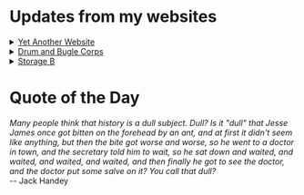 # Updates from my websites

<details><summary> <a href="https://www.amon-hen.com">Yet Another Website</a> </summary>

* <a href="https://www.amon-hen.com/music/34908">Are We Dreaming?</a>
* <a href="https://www.amon-hen.com/computing/internet/www/435">Quote of the Day</a>
* <a href="https://www.amon-hen.com/politics/34903">How it’s going</a>
* <a href="https://www.amon-hen.com/food/34896">Mmmm, Potato Drink</a>
* <a href="https://www.amon-hen.com/television/3242">MST3K 0302 – Gamera</a>
* <a href="https://www.amon-hen.com/politics/34894">Presidential Libraries</a>
* <a href="https://www.amon-hen.com/television/9038">MST3K Short 0107 – Radar Men from the Moon 4</a>
* <a href="https://www.amon-hen.com/religion/34890">Mount Hideaway Mysteries: Exes and Oh No’s (2018)</a>
* <a href="https://www.amon-hen.com/music/34884">Overture 1928 / Strange Déjà Vu</a>
* <a href="https://www.amon-hen.com/computing/internet/www/34879">Marinas and Yacht Clubs</a>
</details>

<details><summary> <a href="https://www.drum-corps.net">Drum and Bugle Corps</a> </summary>

* <a href="https://www.drum-corps.net/news/4068">Phantom Regiment 2026 Alumni Corps – 620 Members</a>
* <a href="https://www.drum-corps.net/news/4060">Spartans approved for DCI World Class membership</a>
* <a href="https://www.drum-corps.net/news/4051">Drum Corps World – October 2025</a>
* <a href="https://www.drum-corps.net/news/4047">Drum Corps World – September 2025</a>
* <a href="https://www.drum-corps.net/news/4039">Bruno Zuccala, who helped shape generations in drum corps, dies at 68</a>
* <a href="https://www.drum-corps.net/news/4034">Drum Corps World – August 18, 2025</a>
* <a href="https://www.drum-corps.net/history/3371">August 12, 2022</a>
* <a href="https://www.drum-corps.net/scores/dci/4027">2025 DCI World Championship Finals</a>
* <a href="https://www.drum-corps.net/news/4024">2025 SoundSport International Music & Food Festival</a>
* <a href="https://www.drum-corps.net/scores/dci/4021">2025 DCI All-Age World Championship</a>
</details>

<details><summary> <a href="https://www.storage-b.com">Storage B</a> </summary>

* <a href="https://www.storage-b.com/ai/1105">Not Even Close</a>
* <a href="https://www.storage-b.com/math-numerical-analysis/1081">Crummy Code from Copilot</a>
* <a href="https://www.storage-b.com/humor/1067">Meeting Driven Development</a>
* <a href="https://www.storage-b.com/c/1057">CLion Is Now Free for Non-Commercial Use</a>
* <a href="https://www.storage-b.com/humor/1052">Programmers Then and Now</a>
* <a href="https://www.storage-b.com/c/1050">Strategies for Developing Safety-Critical Software in C++</a>
* <a href="https://www.storage-b.com/ai/1048">What trillion-dollar problem is AI trying to solve?</a>
* <a href="https://www.storage-b.com/math-numerical-analysis/1036">Hypot</a>
* <a href="https://www.storage-b.com/c/1015">Uploading Consciousness</a>
* <a href="https://www.storage-b.com/humor/1003">SCRUM: An Honest Ad</a>
</details>

# Quote of the Day
<p><em>Many people think that history is a dull subject. Dull? Is it "dull" that Jesse James once got bitten on the forehead by an ant, and at first it didn't seem like anything, but then the bite got worse and worse, so he went to a doctor in town, and the secretary told him to wait, so he sat down and waited, and waited, and waited, and waited, and then finally he got to see the doctor, and the doctor put some salve on it? You call that dull?</em><br /> -- Jack Handey</p>